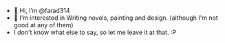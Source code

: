 - 👋 Hi, I’m @farad314
- 👀 I’m interested in Writing novels, painting and design. (although I'm not good at any of them)
- I don't know what else to say, so let me leave it at that. :P
<!--
- 🌱 I’m currently learning 
- 💞️ I’m looking to collaborate on ...
- 📫 How to reach me 
-->
<!---
farad314/farad314 is a ✨ special ✨ repository because its `README.md` (this file) appears on your GitHub profile.
You can click the Preview link to take a look at your changes.
--->
